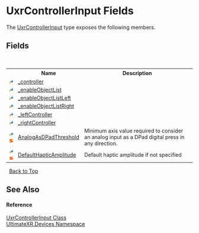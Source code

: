 # UxrControllerInput Fields
 

The <a href="T_UltimateXR_Devices_UxrControllerInput">UxrControllerInput</a> type exposes the following members.


## Fields
&nbsp;<table><tr><th></th><th>Name</th><th>Description</th></tr><tr><td>![Protected field](media/protfield.gif "Protected field")</td><td><a href="F_UltimateXR_Devices_UxrControllerInput__controller">_controller</a></td><td /></tr><tr><td>![Protected field](media/protfield.gif "Protected field")</td><td><a href="F_UltimateXR_Devices_UxrControllerInput__enableObjectList">_enableObjectList</a></td><td /></tr><tr><td>![Protected field](media/protfield.gif "Protected field")</td><td><a href="F_UltimateXR_Devices_UxrControllerInput__enableObjectListLeft">_enableObjectListLeft</a></td><td /></tr><tr><td>![Protected field](media/protfield.gif "Protected field")</td><td><a href="F_UltimateXR_Devices_UxrControllerInput__enableObjectListRight">_enableObjectListRight</a></td><td /></tr><tr><td>![Protected field](media/protfield.gif "Protected field")</td><td><a href="F_UltimateXR_Devices_UxrControllerInput__leftController">_leftController</a></td><td /></tr><tr><td>![Protected field](media/protfield.gif "Protected field")</td><td><a href="F_UltimateXR_Devices_UxrControllerInput__rightController">_rightController</a></td><td /></tr><tr><td>![Protected field](media/protfield.gif "Protected field")![Static member](media/static.gif "Static member")</td><td><a href="F_UltimateXR_Devices_UxrControllerInput_AnalogAsDPadThreshold">AnalogAsDPadThreshold</a></td><td>
Minimum axis value required to consider an analog input as a DPad digital press in any direction.</td></tr><tr><td>![Protected field](media/protfield.gif "Protected field")![Static member](media/static.gif "Static member")</td><td><a href="F_UltimateXR_Devices_UxrControllerInput_DefaultHapticAmplitude">DefaultHapticAmplitude</a></td><td>
Default haptic amplitude if not specified</td></tr></table>&nbsp;
<a href="#uxrcontrollerinput-fields">Back to Top</a>

## See Also


#### Reference
<a href="T_UltimateXR_Devices_UxrControllerInput">UxrControllerInput Class</a><br /><a href="N_UltimateXR_Devices">UltimateXR.Devices Namespace</a><br />
